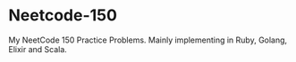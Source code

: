 # Neetcode-150
My NeetCode 150 Practice Problems. Mainly implementing in Ruby, Golang, Elixir and Scala.
